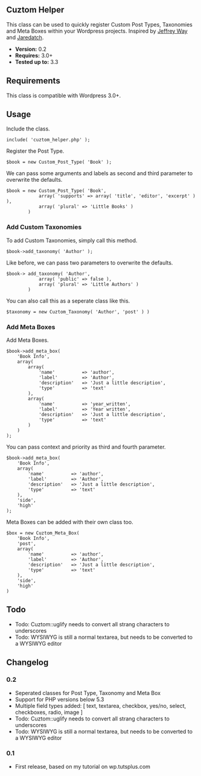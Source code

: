 ## Cuztom Helper

This class can be used to quickly register Custom Post Types, Taxonomies and Meta Boxes within your Wordpress projects. Inspired by <a href="https://github.com/JeffreyWay/Easy-WordPress-Custom-Post-Types">Jeffrey Way</a> and <a href="https://github.com/jaredatch/Custom-Metaboxes-and-Fields-for-WordPress">Jaredatch</a>.

* **Version:** 0.2
* **Requires:** 3.0+
* **Tested up to:** 3.3

## Requirements

This class is compatible with Wordpress 3.0+.

## Usage

Include the class.
	
	include( 'cuztom_helper.php' );
   
Register the Post Type.
	
	$book = new Custom_Post_Type( 'Book' );
	
We can pass some arguments and labels as second and third parameter to overwrite the defaults.

	$book = new Custom_Post_Type( 'Book', 
				array( 'supports' => array( 'title', 'editor', 'excerpt' ) ),
				array( 'plural' => 'Little Books' )
			)
	
### Add Custom Taxonomies
	
To add Custom Taxonomies, simply call this method.

	$book->add_taxonomy( 'Author' );
	
Like before, we can pass two parameters to overwrite the defaults.

	$book->	add_taxonomy( 'Author', 
	 			array( 'public' => false ),
				array( 'plural' => 'Little Authors' )
			)
			
You can also call this as a seperate class like this.

	$taxonomy = new Cuztom_Taxonomy( 'Author', 'post' ) )

### Add Meta Boxes
	
Add Meta Boxes.

	$book->add_meta_box( 
		'Book Info', 
		array(
			array(
				'name' 			=> 'author',
				'label' 		=> 'Author',
				'description'	=> 'Just a little description',
				'type'			=> 'text'
			),
			array(
				'name' 			=> 'year_written',
				'label' 		=> 'Year written',
				'description'	=> 'Just a little description',
				'type'			=> 'text'
			)
		)
	);
	
You can pass context and priority as third and fourth parameter.

	$book->add_meta_box( 
		'Book Info', 
		array(
			'name' 			=> 'author',
			'label' 		=> 'Author',
			'description'	=> 'Just a little description',
			'type'			=> 'text'
		),
		'side',
		'high'
	);
	
Meta Boxes can be added with their own class too.

	$box = new Cuztom_Meta_Box(  
		'Book Info', 
		'post',
		array(
			'name' 			=> 'author',
			'label' 		=> 'Author',
			'description'	=> 'Just a little description',
			'type'			=> 'text'
		),
		'side',
		'high'
	)
	
## Todo
* Todo: Cuztom::uglify needs to convert all strang characters to underscores
* Todo: WYSIWYG is still a normal textarea, but needs to be converted to a WYSIWYG editor

## Changelog

### 0.2
* Seperated classes for Post Type, Taxonomy and Meta Box
* Support for PHP versions below 5.3
* Multiple field types added: [ text, textarea, checkbox, yes/no, select, checkboxes, radio, image ]
* Todo: Cuztom::uglify needs to convert all strang characters to underscores
* Todo: WYSIWYG is still a normal textarea, but needs to be converted to a WYSIWYG editor

### 0.1
* First release, based on my tutorial on wp.tutsplus.com
